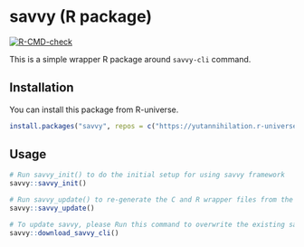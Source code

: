 # savvy (R package)

<!-- badges: start -->
[![R-CMD-check](https://github.com/yutannihilation/savvy-helper-R-package/actions/workflows/R-CMD-check.yaml/badge.svg)](https://github.com/yutannihilation/savvy-helper-R-package/actions/workflows/R-CMD-check.yaml)
<!-- badges: end -->


This is a simple wrapper R package around `savvy-cli` command.

## Installation

You can install this package from R-universe.

``` r
install.packages("savvy", repos = c("https://yutannihilation.r-universe.dev", "https://cloud.r-project.org"))
```

## Usage

``` r
# Run savvy_init() to do the initial setup for using savvy framework
savvy::savvy_init()

# Run savvy_update() to re-generate the C and R wrapper files from the Rust files.
savvy::savvy_update()

# To update savvy, please Run this command to overwrite the existing savvy-cli binary.
savvy::download_savvy_cli()
```

